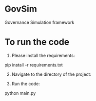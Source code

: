 # GovSim
Governance Simulation framework

# To run the code
1. Please install the requirements:

pip install -r requirements.txt

2. Navigate to the directory of the project:

3. Run the code:

python main.py



